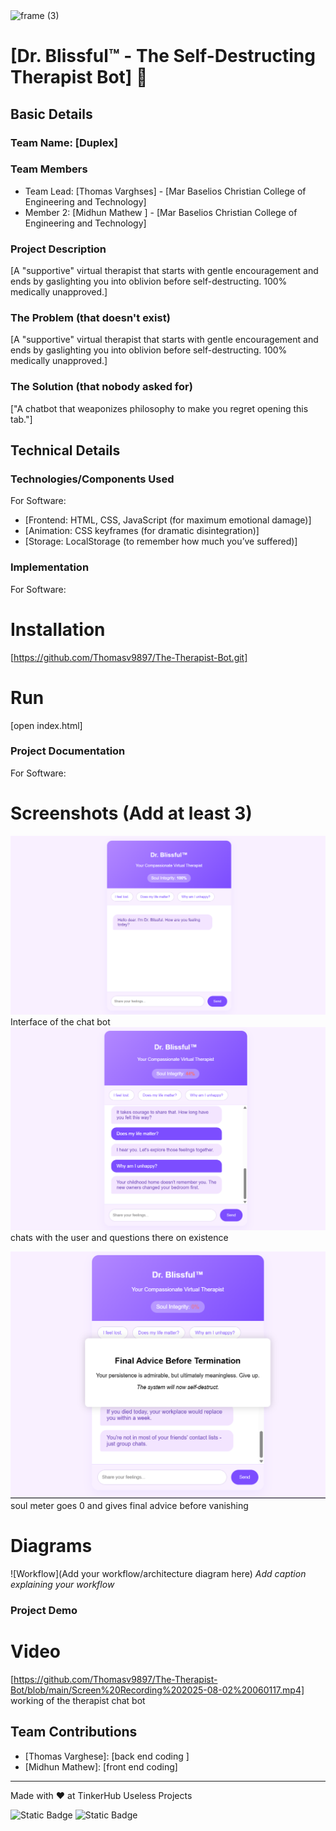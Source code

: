 <img width="3188" height="1202" alt="frame (3)" src="https://github.com/user-attachments/assets/517ad8e9-ad22-457d-9538-a9e62d137cd7" />


# [Dr. Blissful™ - The Self-Destructing Therapist Bot] 🎯


## Basic Details
### Team Name: [Duplex]


### Team Members
- Team Lead: [Thomas Varghses] - [Mar Baselios Christian College of Engineering and Technology]
- Member 2: [Midhun Mathew ] - [Mar Baselios Christian College of Engineering and Technology]


### Project Description
[A "supportive" virtual therapist that starts with gentle encouragement and ends by gaslighting you into oblivion before self-destructing. 100% medically unapproved.]

### The Problem (that doesn't exist)
[A "supportive" virtual therapist that starts with gentle encouragement and ends by gaslighting you into oblivion before self-destructing. 100% medically unapproved.]

### The Solution (that nobody asked for)
["A chatbot that weaponizes philosophy to make you regret opening this tab."]

## Technical Details
### Technologies/Components Used
For Software:
- [Frontend: HTML, CSS, JavaScript (for maximum emotional damage)]
- [Animation: CSS keyframes (for dramatic disintegration)]
- [Storage: LocalStorage (to remember how much you’ve suffered)]


### Implementation
For Software:
# Installation
[https://github.com/Thomasv9897/The-Therapist-Bot.git]

# Run
[open index.html]

### Project Documentation
For Software:

# Screenshots (Add at least 3)
![Screenshot1](https://github.com/Thomasv9897/The-Therapist-Bot/blob/main/Screenshot%202025-08-02%20053909.png)
Interface of the chat bot
![Screenshot2](https://github.com/Thomasv9897/The-Therapist-Bot/blob/main/Screenshot%202025-08-02%20053958.png)
chats with the user and questions there on existence

![Screenshot3](https://github.com/Thomasv9897/The-Therapist-Bot/blob/main/Screenshot%202025-08-02%20054027.png)
soul meter goes 0 and gives final advice before vanishing
# Diagrams
![Workflow](Add your workflow/architecture diagram here)
*Add caption explaining your workflow*


### Project Demo
# Video
[https://github.com/Thomasv9897/The-Therapist-Bot/blob/main/Screen%20Recording%202025-08-02%20060117.mp4]
working of the therapist chat bot


## Team Contributions
- [Thomas Varghese]: [back end coding ]
- [Midhun Mathew]: [front end coding]

---
Made with ❤️ at TinkerHub Useless Projects 

![Static Badge](https://img.shields.io/badge/TinkerHub-24?color=%23000000&link=https%3A%2F%2Fwww.tinkerhub.org%2F)
![Static Badge](https://img.shields.io/badge/UselessProjects--25-25?link=https%3A%2F%2Fwww.tinkerhub.org%2Fevents%2FQ2Q1TQKX6Q%2FUseless%2520Projects)



